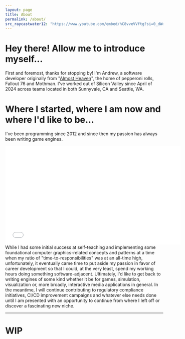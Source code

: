 ```yaml
---
layout: page
title: About
permalink: /about/
src_raycastwater12: "https://www.youtube.com/embed/hC8vveVVftg?si=0_dWq1p8Reud0Uv5&amp;start=12"
---
```


# Hey there! Allow me to introduce myself...
First and foremost, thanks for stopping by! I'm Andrew, a software developer originally from "[Almost Heaven](https://www.youtube.com/watch?v=1vrEljMfXYo)", the home of pepperoni rolls, Fallout 76 and Mothman. I've worked out of Silicon Valley since April of 2024 across teams located in both Sunnyvale, CA and Seattle, WA.

# Where I started, where I am now and where I'd like to be...
I've been programming since 2012 and since then my passion has always been writing game engines.
<iframe width="560" height="315" src="{{page.src_raycastwater12}}" title="YouTube video player" frameborder="0" allow="accelerometer; autoplay; clipboard-write; encrypted-media; gyroscope; picture-in-picture; web-share" referrerpolicy="strict-origin-when-cross-origin" allowfullscreen></iframe>
While I had some initial success at self-teaching and implementing some foundational computer graphics-related concepts and patterns at a time when my ratio of "time-to-responsibilities" was at an all-time high, unfortunately, it eventually came time to put aside my passion in favor of career development so that I could, at the very least, spend my working hours doing something software-adjacent. Ultimately, I'd like to get back to writing engines of some kind whether it be for games, simulation, visualization or, more broadly, interactive media applications in general. In the meantime, I will continue contributing to regulatory compliance initiatives, CI/CD improvement campaigns and whatever else needs done until I am presented with an opportunity to continue from where I left off or discover a fascinating new niche.

---
# WIP
